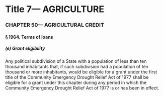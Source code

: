 
# Title 7— AGRICULTURE
### CHAPTER 50— AGRICULTURAL CREDIT
#### § 1964. Terms of loans
##### (e) Grant eligibility

Any political subdivision of a State with a population of less than ten thousand inhabitants that, if such subdivision had a population of ten thousand or more inhabitants, would be eligible for a grant under the first title of the Community Emergency Drought Relief Act of 1977 shall be eligible for a grant under this chapter during any period in which the Community Emergency Drought Relief Act of 1977 is or has been in effect.
